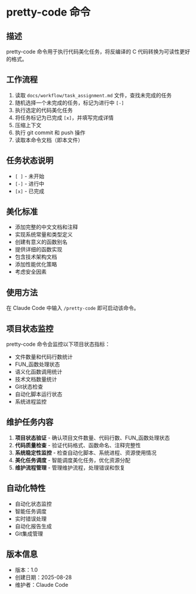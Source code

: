 # pretty-code 命令

## 描述
pretty-code 命令用于执行代码美化任务，将反编译的 C 代码转换为可读性更好的格式。

## 工作流程
1. 读取 `docs/workflow/task_assignment.md` 文件，查找未完成的任务
2. 随机选择一个未完成的任务，标记为进行中 `[-]`
3. 执行选定的代码美化任务
4. 将任务标记为已完成 `[x]`，并填写完成详情
5. 压缩上下文
6. 执行 git commit 和 push 操作
7. 读取本命令文档（即本文件）

## 任务状态说明
- `[ ]` - 未开始
- `[-]` - 进行中
- `[x]` - 已完成

## 美化标准
- 添加完整的中文文档和注释
- 实现系统常量和类型定义
- 创建有意义的函数别名
- 提供详细的函数实现
- 包含技术架构文档
- 添加性能优化策略
- 考虑安全因素

## 使用方法
在 Claude Code 中输入 `/pretty-code` 即可启动该命令。

## 项目状态监控
pretty-code 命令会监控以下项目状态指标：
- 文件数量和代码行数统计
- FUN_函数处理状态
- 语义化函数调用统计
- 技术文档数量统计
- Git状态检查
- 自动化脚本运行状态
- 系统进程监控

## 维护任务内容
1. **项目状态验证** - 确认项目文件数量、代码行数、FUN_函数处理状态
2. **代码质量检查** - 验证代码格式、函数命名、注释完整性
3. **系统稳定性监控** - 检查自动化脚本、系统进程、资源使用情况
4. **美化任务调度** - 智能调度美化任务，优化资源分配
5. **维护流程管理** - 管理维护流程，处理错误和恢复

## 自动化特性
- 自动化状态监控
- 智能任务调度
- 实时错误处理
- 自动化报告生成
- Git集成管理

## 版本信息
- 版本：1.0
- 创建日期：2025-08-28
- 维护者：Claude Code